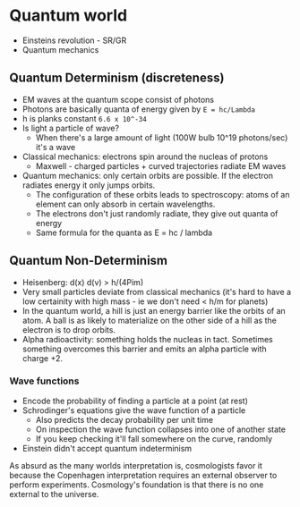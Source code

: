 # Quantum world

* Einsteins revolution - SR/GR
* Quantum mechanics

## Quantum Determinism (discreteness)

* EM waves at the quantum scope consist of photons
* Photons are basically quanta of energy given by `E = hc/Lambda`
* h is planks constant `6.6 x 10^-34`
* Is light a particle of wave? 
  - When there's a large amount of light (100W bulb 10^19 photons/sec) it's a
    wave
* Classical mechanics: electrons spin around the nucleas of protons
  - Maxwell - charged particles + curved trajectories radiate EM waves 
* Quantum mechanics: only certain orbits are possible. If the electron radiates
  energy it only jumps orbits. 
  - The configuration of these orbits leads to spectroscopy: atoms of an
    element can only absorb in certain wavelengths. 
  - The electrons don't just randomly radiate, they give out quanta of energy 
  - Same formula for the quanta as E = hc / lambda

## Quantum Non-Determinism

* Heisenberg: d(x) d(v) > h/(4Pim)
* Very small particles deviate from classical mechanics (it's hard to have a low
  certainity with high mass - ie we don't need < h/m for planets)
* In the quantum world, a hill is just an energy barrier like the orbits of an
  atom. A ball is as likely to materialize on the other side of a hill as the
  electron is to drop orbits. 
* Alpha radioactivity: something holds the nucleas in tact. Sometimes something
  overcomes this barrier and emits an alpha particle with charge +2. 

### Wave functions 

* Encode the probability of finding a particle at a point (at rest) 
* Schrodinger's equations give the wave function of a particle 
  - Also predicts the decay probability per unit time
  - On inspection the wave function collapses into one of another state
  - If you keep checking it'll fall somewhere on the curve, randomly
* Einstein didn't accept quantum indeterminism

As absurd as the many worlds interpretation is, cosmologists favor it because
the Copenhagen interpretation requires an external observer to perform
experiments. Cosmology's foundation is that there is no one external to the
universe. 
